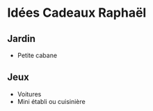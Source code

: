 # Idées Cadeaux Raphaël

## Jardin

- Petite cabane

## Jeux

- Voitures
- Mini établi ou cuisinière

